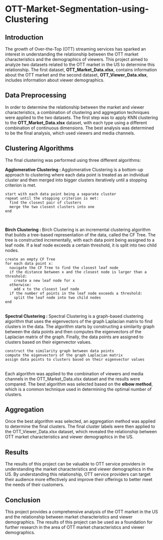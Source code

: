 # OTT-Market-Segmentation-using-Clustering

## Introduction
The growth of Over-the-Top (OTT) streaming services has sparked an interest in understanding the relationship between the OTT market characteristics and the demographics of viewers. This project aimed to analyze two datasets related to the OTT market in the US to determine this relationship. The first dataset, <b>OTT_Market_Data.xlsx</b>, contains information about the OTT market and the second dataset, <b>OTT_Viewer_Data.xlsx</b>, includes information about viewer demographics.

## Data Preprocessing
In order to determine the relationship between the market and viewer characteristics, a combination of clustering and aggregation techniques were applied to the two datasets. The first step was to apply KNN clustering to the <b>OTT_Market_Data.xlsx</b> dataset, with each type using a different combination of continuous dimensions. The best analysis was determined to be the final analysis, which used viewers and media channels.

## Clustering Algorithms
The final clustering was performed using three different algorithms: <br>

<b> Agglomerative Clustering : </b> Agglomerative Clustering is a bottom-up approach to clustering where each data point is treated as an individual cluster and then merged into bigger clusters iteratively until a stopping criterion is met. 
```
start with each data point being a separate cluster
repeat until the stopping criterion is met:
  find the closest pair of clusters
  merge the two closest clusters into one
end
```
<br>

<b> Birch Clustering : </b> Birch Clustering is an incremental clustering algorithm that builds a tree-based representation of the data, called the CF Tree. The tree is constructed incrementally, with each data point being assigned to a leaf node. If a leaf node exceeds a certain threshold, it is split into two child nodes.

```
create an empty CF Tree
for each data point x:
  navigate the CF Tree to find the closest leaf node
  if the distance between x and the closest node is larger than a threshold:
    create a new leaf node for x
  otherwise:
    add x to the closest leaf node
  if the number of points in the leaf node exceeds a threshold:
    split the leaf node into two child nodes
end
```
<br>
<b> Spectral Clustering : </b> Spectral Clustering is a graph-based clustering algorithm that uses the eigenvectors of the graph Laplacian matrix to find clusters in the data. The algorithm starts by constructing a similarity graph between the data points and then computes the eigenvectors of the Laplacian matrix of the graph. Finally, the data points are assigned to clusters based on their eigenvector values. 

```
construct the similarity graph between data points
compute the eigenvectors of the graph Laplacian matrix
assign data points to clusters based on their eigenvector values
```

<br>
Each algorithm was applied to the combination of viewers and media channels in the OTT_Market_Data.xlsx dataset and the results were compared. The best algorithm was selected based on the <b>elbow method</b>, which is a common technique used in determining the optimal number of clusters.

## Aggregation
Once the best algorithm was selected, an aggregation method was applied to determine the final clusters. The final cluster labels were then applied to the OTT_Viewer_Data.xlsx dataset, which revealed the relationship between OTT market characteristics and viewer demographics in the US.

## Results
The results of this project can be valuable to OTT service providers in understanding the market characteristics and viewer demographics in the US. By understanding this relationship, OTT service providers can target their audience more effectively and improve their offerings to better meet the needs of their customers.

## Conclusion
This project provides a comprehensive analysis of the OTT market in the US and the relationship between market characteristics and viewer demographics. The results of this project can be used as a foundation for further research in the area of OTT market characteristics and viewer demographics.
